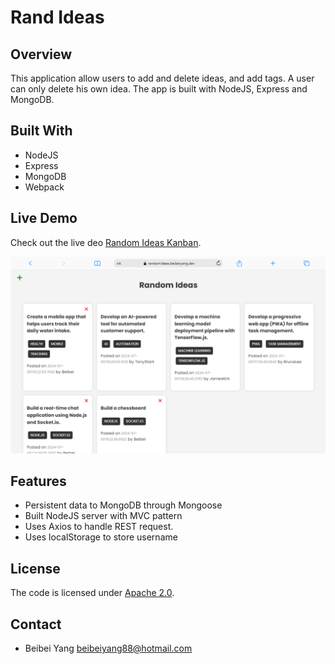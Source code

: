 # Rand Ideas

## Overview
This application allow users to add and delete ideas, and add tags. A user can only delete his own idea. The app is built with NodeJS, Express and MongoDB.

## Built With
- NodeJS
- Express
- MongoDB
- Webpack


## Live Demo

Check out the live deo [Random Ideas Kanban](https://randomideas.beibeiyang.dev/).

[![Random Ideas NodeJS](screenshot.png)](https://randomideas.beibeiyang.dev/)

## Features
- Persistent data to MongoDB through Mongoose
- Built NodeJS server with MVC pattern
- Uses Axios to handle REST request.
- Uses localStorage to store username

## License
The code is licensed under [Apache 2.0](https://www.apache.org/licenses/LICENSE-2.0.txt).

## Contact
- Beibei Yang [beibeiyang88@hotmail.com](mailto:beibeiyang88@hotmail.com)
